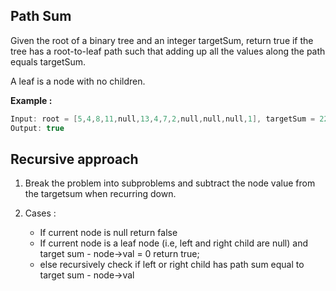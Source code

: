 ## Path Sum
Given the root of a binary tree and an integer targetSum, return true if the tree has a root-to-leaf path such that adding up all the values along the path equals targetSum.

A leaf is a node with no children.

**Example :**

```C++
Input: root = [5,4,8,11,null,13,4,7,2,null,null,null,1], targetSum = 22
Output: true
```

## Recursive approach

   1. Break the problem into subproblems and subtract the node value from the targetsum when recurring down.

   2. Cases : 
        - If current node is null return false
        - If current node is a leaf node (i.e, left and right child are null) and target sum - node->val = 0 return true;
        - else recursively check if left or right child has path sum equal to target sum - node->val

